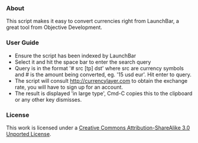 ### About

This script makes it easy to convert currencies right from LaunchBar, a great tool from Objective Development.

### User Guide

- Ensure the script has been indexed by LaunchBar
- Select it and hit the space bar to enter the search query
- Query is in the format '# src [tp] dst' where src are currency symbols and # is the amount being converted, eg. '15 usd eur'. Hit enter to query.
- The script will consult http://currencylayer.com to obtain the exchange rate, you will have to sign up for an account.
- The result is displayed 'in large type', Cmd-C copies this to the clipboard or any other key dismisses.

### License
This work is licensed under a [Creative Commons Attribution-ShareAlike 3.0 Unported License](http://creativecommons.org/licenses/by-sa/3.0/).
